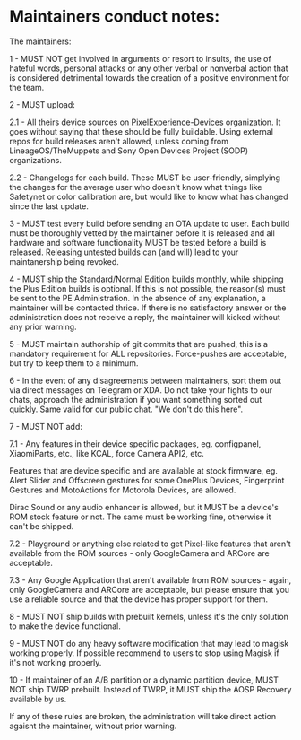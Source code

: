 # Maintainers conduct notes:

The maintainers:

1 - MUST NOT get involved in arguments or resort to insults, the use of hateful words, personal attacks or any other verbal or nonverbal action that is considered detrimental towards the creation of a positive environment for the team.  

2 - MUST upload:

2.1 - All theirs device sources on [PixelExperience-Devices](https://github.com/PixelExperience-Devices) organization. It goes without saying that these should be fully buildable. Using external repos for build releases aren't allowed, unless coming from LineageOS/TheMuppets and Sony Open Devices Project (SODP) organizations.

2.2 - Changelogs for each build. These MUST be user-friendly, simplying the changes for the average user who doesn't know what things like Safetynet or color calibration are, but would like to know what has changed since the last update. 

3 - MUST test every build before sending an OTA update to user. Each build must be thoroughly vetted by the maintainer before it is released and all hardware and software functionality MUST be tested before a build is released. Releasing untested builds can (and will) lead to your maintanership being revoked.

4 - MUST ship the Standard/Normal Edition builds monthly, while shipping the Plus Edition builds is optional. If this is not possible, the reason(s) must be sent to the PE Administration. In the absence of any explanation, a maintainer will be contacted thrice. If there is no satisfactory answer or the administration does not receive a reply, the maintainer will kicked without any prior warning. 

5 - MUST maintain authorship of git commits that are pushed, this is a mandatory requirement for ALL repositories. Force-pushes are acceptable, but try to keep them to a minimum.

6 - In the event of any disagreements between maintainers, sort them out via direct messages on Telegram or XDA. Do not take your fights to our chats, approach the administration if you want something sorted out quickly. Same valid for our public chat. "We don't do this here".

7 - MUST NOT add:

7.1 - Any features in their device specific packages, eg. configpanel, XiaomiParts, etc., like KCAL, force Camera API2, etc.

Features that are device specific and are available at stock firmware, eg. Alert Slider and Offscreen gestures for some OnePlus Devices, Fingerprint Gestures and MotoActions for Motorola Devices, are allowed.

Dirac Sound or any audio enhancer is allowed, but it MUST be a device's ROM stock feature or not. The same must be working fine, otherwise it can't be shipped.

7.2 - Playground or anything else related to get Pixel-like features that aren't available from the ROM sources - only GoogleCamera and ARCore are acceptable. 

7.3 - Any Google Application that aren't available from ROM sources - again, only GoogleCamera and ARCore are acceptable, but please ensure that you use a reliable source and that the device has proper support for them.

8 - MUST NOT ship builds with prebuilt kernels, unless it's the only solution to make the device functional.

9 - MUST NOT do any heavy software modification that may lead to magisk working properly. If possible recommend to users to stop using Magisk if it's not working properly.

10 - If maintainer of an A/B partition or a dynamic partition device, MUST NOT ship TWRP prebuilt. Instead of TWRP, it MUST ship the AOSP Recovery available by us.

If any of these rules are broken, the administration will take direct action agaisnt the maintainer, without prior warning.